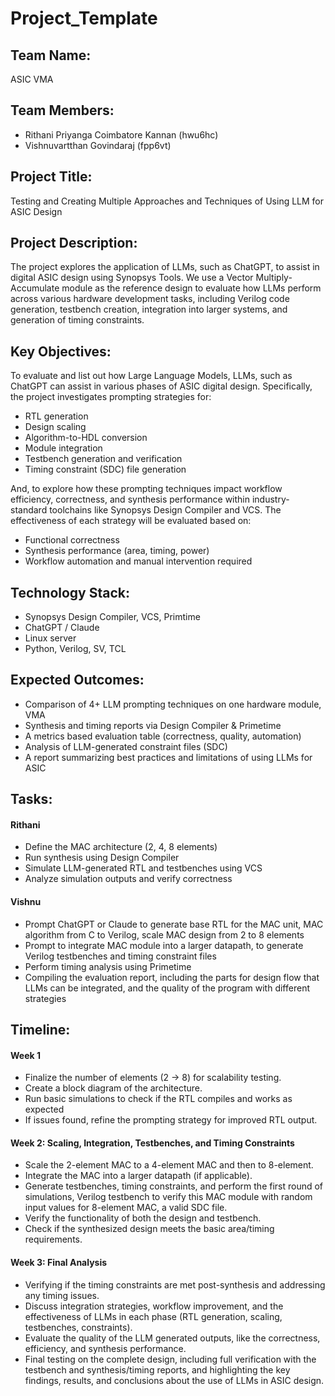 # Project_Template

## Team Name: 
ASIC VMA
## Team Members:
- Rithani Priyanga Coimbatore Kannan (hwu6hc)
- Vishnuvartthan Govindaraj (fpp6vt)
  
## Project Title:
Testing and Creating Multiple Approaches and Techniques of Using LLM for ASIC Design

## Project Description:
The project explores the application of LLMs, such as ChatGPT, to assist in digital ASIC design using Synopsys Tools. We use a Vector Multiply-Accumulate module as the reference design to evaluate how LLMs perform across various hardware development tasks, including Verilog code generation, testbench creation, integration into larger systems, and generation of timing constraints.

## Key Objectives:
To evaluate and list out how Large Language Models, LLMs, such as ChatGPT can assist in various phases of ASIC digital design. Specifically, the project investigates prompting strategies for:

- RTL generation
- Design scaling
- Algorithm-to-HDL conversion
- Module integration
- Testbench generation and verification
- Timing constraint (SDC) file generation

And, to explore how these prompting techniques impact workflow efficiency, correctness, and synthesis performance within industry-standard toolchains like Synopsys Design Compiler and VCS. The effectiveness of each strategy will be evaluated based on:

- Functional correctness
- Synthesis performance (area, timing, power)
- Workflow automation and manual intervention required


## Technology Stack:
- Synopsys Design Compiler, VCS, Primtime
- ChatGPT / Claude
- Linux server
- Python, Verilog, SV, TCL


## Expected Outcomes:
- Comparison of 4+ LLM prompting techniques on one hardware module, VMA
- Synthesis and timing reports via Design Compiler & Primetime
- A metrics based evaluation table (correctness, quality, automation)
- Analysis of LLM-generated constraint files (SDC)
- A report summarizing best practices and limitations of using LLMs for ASIC

## Tasks:

#### Rithani

- Define the MAC architecture (2, 4, 8 elements)
- Run synthesis using Design Compiler
- Simulate LLM-generated RTL and testbenches using VCS
- Analyze simulation outputs and verify correctness

#### Vishnu

- Prompt ChatGPT or Claude to generate base RTL for the MAC unit, MAC algorithm from C to Verilog, scale MAC design from 2 to 8 elements 
- Prompt to integrate MAC module into a larger datapath, to generate Verilog testbenches and timing constraint files
- Perform timing analysis using Primetime
- Compiling the evaluation report, including the parts for design flow that LLMs can be integrated, and the quality of the program with different strategies


## Timeline:
#### Week 1
- Finalize the number of elements (2 → 8) for scalability testing.
- Create a block diagram of the architecture.
- Run basic simulations to check if the RTL compiles and works as expected
- If issues found, refine the prompting strategy for improved RTL output.


#### Week 2: Scaling, Integration, Testbenches, and Timing Constraints
- Scale the 2-element MAC to a 4-element MAC and then to 8-element.
- Integrate the MAC into a larger datapath (if applicable).
- Generate testbenches, timing constraints, and perform the first round of simulations, Verilog testbench to verify this MAC module with random input values for 8-element MAC, a valid SDC file.
- Verify the functionality of both the design and testbench.
- Check if the synthesized design meets the basic area/timing requirements.

#### Week 3: Final Analysis
- Verifying if the timing constraints are met post-synthesis and addressing any timing issues.
- Discuss integration strategies, workflow improvement, and the effectiveness of LLMs in each phase (RTL generation, scaling, testbenches, constraints).
- Evaluate the quality of the LLM generated outputs, like the correctness, efficiency, and synthesis performance.
- Final testing on the complete design, including full verification with the testbench and synthesis/timing reports, and highlighting the key findings, results, and conclusions about the use of LLMs in ASIC design.


